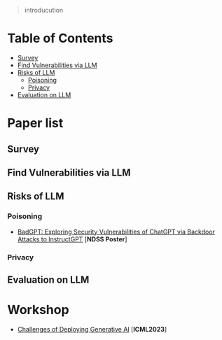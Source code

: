 > introducution

# Table of Contents
- [Survey](#survey)
- [Find Vulnerabilities via LLM](#Find-Vulnerabilities-via-LLM)
- [Risks of LLM](#Risks-of-LLM)
  - [Poisoning](#Poisoning)
  - [Privacy](#Privacy)
- [Evaluation on LLM](#Evaluation-on-LLM)

# Paper list

## Survey

## Find Vulnerabilities via LLM

## Risks of LLM

### Poisoning
- [BadGPT: Exploring Security Vulnerabilities of ChatGPT via Backdoor Attacks to InstructGPT](https://arxiv.org/abs/2304.12298) [**NDSS Poster**]

### Privacy

## Evaluation on LLM

# Workshop
- [Challenges of Deploying Generative AI](https://deployinggenerativeai.github.io/index) [**ICML2023**]
